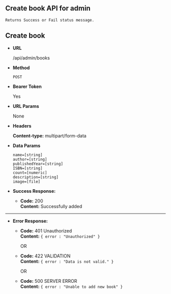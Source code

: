 **Create book API for admin**
----
    Returns Success or Fail status message.

## Create book

* **URL**

  /api/admin/books

* **Method**

  `POST`

* **Bearer Token**

  Yes

* **URL Params**

  None

* **Headers**

  **Content-type:** multipart/form-data

* **Data Params**

  `name=[string]` <br/>
  `author=[string]` <br/>
  `publishedYear=[string]` <br/>
  `ISBN=[string]` <br/>
  `count=[numeric]` <br/>
  `description=[string]` <br/>
  `image=[file]` <br/>

* **Success Response:**

    * **Code:** 200 <br/>
      **Content:** Successfully added

----

* **Error Response:**

    * **Code:** 401 Unauthorized <br />
      **Content:** `{ error : "Unauthorized" }`

      OR

    * **Code:** 422 VALIDATION <br />
      **Content:** `{ error : "Data is not valid." }`

      OR

    * **Code:** 500 SERVER ERROR <br />
      **Content:** `{ error : "Unable to add new book" }`

